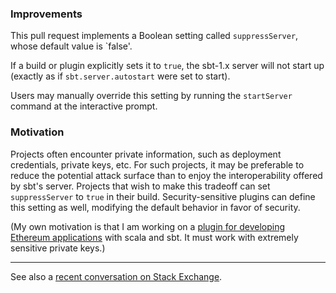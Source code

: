 ### Improvements

This pull request implements a Boolean setting called `suppressServer`, whose default value is `false'.

If a build or plugin explicitly sets it to `true`, the sbt-1.x server will not start up
(exactly as if `sbt.server.autostart` were set to start).

Users may manually override this setting by running the `startServer` command at the interactive prompt.

### Motivation

Projects often encounter private information, such as deployment credentials, private keys, etc.
For such projects, it may be preferable to reduce the potential attack surface than to enjoy the
interoperability offered by sbt's server. Projects that wish to make this tradeoff can set `suppressServer`
to `true` in their build. Security-sensitive plugins can define this setting as well, modifying the
default behavior in favor of security.

(My own motivation is that I am working on a [plugin for developing Ethereum applications](https://github.com/swaldman/sbt-ethereum)
with scala and sbt. It must work with extremely sensitive private keys.)

---

See also a [recent conversation on Stack Exchange](https://stackoverflow.com/questions/48591179/can-one-disable-the-sbt-1-x-server/48593906#48593906).
